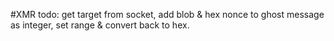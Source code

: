 #XMR todo: get target from socket, add blob & hex nonce to ghost message as integer, set range & convert back to hex.
